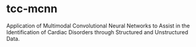# tcc-mcnn
Application of Multimodal Convolutional Neural Networks to Assist in the Identification of Cardiac Disorders through Structured and Unstructured Data.
